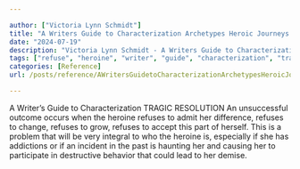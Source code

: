 ```yaml
---

author: ["Victoria Lynn Schmidt"]
title: "A Writers Guide to Characterization Archetypes Heroic Journeys and Other Elements of Dynamic Character Development - part0021_split_006.html"
date: "2024-07-19"
description: "Victoria Lynn Schmidt - A Writers Guide to Characterization Archetypes Heroic Journeys and Other Elements of Dynamic Character Development"
tags: ["refuse", "heroine", "writer", "guide", "characterization", "tragic", "resolution", "unsuccessful", "outcome", "occurs", "admit", "difference", "change", "grow", "accept", "part", "problem", "integral", "especially", "addiction", "incident", "past", "haunting", "causing", "participate"]
categories: [Reference]
url: /posts/reference/AWritersGuidetoCharacterizationArchetypesHeroicJourneysandOtherElementsofDynamicCharacterDevelopment-part0021split006html

---
```



A Writer’s Guide to Characterization
TRAGIC RESOLUTION
An unsuccessful outcome occurs when the heroine refuses to admit her difference, refuses to change, refuses to grow, refuses to accept this part of herself. This is a problem that will be very integral to who the heroine is, especially if she has addictions or if an incident in the past is haunting her and causing her to participate in destructive behavior that could lead to her demise.
